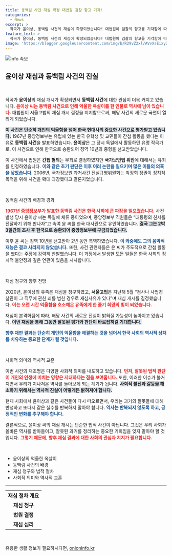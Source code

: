 ```yaml
---
title: 동백림 사건 재심 확정 대법원 검찰 항고 기각!
categories:
  - News
excerpt: >
  작곡가 윤이상, 동백림 사건의 재심이 확정되었습니다! 대법원이 검찰의 항고를 기각함에 따라 그동안 억울한 옥살이를 해온 윤이상 씨의 새로운 진실이 밝혀질지 주목받고 있습니다.
feature_text: >
  작곡가 윤이상, 동백림 사건의 재심이 확정되었습니다! 대법원이 검찰의 항고를 기각함에 따라 그동안 억울한 옥살이를 해온 윤이상 씨의 새로운 진실이 밝혀질지 주목받고 있습니다.
image: 'https://blogger.googleusercontent.com/img/b/R29vZ2xl/AVvXsEixyZcFfHzMRdzZMjFBmAUKJYCLCGyLL1o632UiGVXcaFdKo_bkvkuCioo0uUKlGfBVcT3P84aROyZIXSBEx3Aw5nCQ3pTgDom1WDC4m8eifvWiAmWEEVb4x6G_l8C0QH225ldMjyaFvpxGEBGNO37VmDTDMHGhJPq73UglMfDca1-0aw/s1600/blogspot.png'
---
```


<p><img src="https://blogger.googleusercontent.com/img/b/R29vZ2xl/AVvXsEixyZcFfHzMRdzZMjFBmAUKJYCLCGyLL1o632UiGVXcaFdKo_bkvkuCioo0uUKlGfBVcT3P84aROyZIXSBEx3Aw5nCQ3pTgDom1WDC4m8eifvWiAmWEEVb4x6G_l8C0QH225ldMjyaFvpxGEBGNO37VmDTDMHGhJPq73UglMfDca1-0aw/s1600/blogspot.png" alt="info 속보" /></p>

<h2 data-ke-size="size26">윤이상 재심과 동백림 사건의 진실</h2>

<p data-ke-size="size16">&nbsp;</p>

<p>작곡가 <strong>윤이상</strong>의 재심 개시가 확정되면서 <strong>동백림 사건</strong>에 대한 관심이 더욱 커지고 있습니다. <b><span style="color: #ee2323;">윤이상 씨는 동백림 사건으로 인해 억울한 옥살이를 한 인물로 역사에 남아 있습니다.</span></b> 대법원이 서울고법의 재심 개시 결정을 지지함으로써, 해당 사건의 새로운 국면이 열리게 되었습니다. </p>

<p><b><span style="background-color: #21538527;">이 사건은 단순히 개인의 억울함을 넘어 한국 현대사의 중요한 사건으로 평가받고 있습니다.</span></b> 1967년 중앙정보부는 유럽에 있는 한국 유학생 및 교민들이 간첩 활동을 했다는 이유로 <strong>동백림 사건</strong>을 발표하였습니다. <strong>윤이상</strong>은 그 당시 독일에서 활동하던 유명 작곡가로, 이 사건으로 인해 한국으로 송환되어 징역 10년의 중형을 선고받았습니다. </p>

<p>이 사건에서 법원은 <strong>간첩 혐의</strong>는 무죄로 결정하였지만 <strong>국가보안법 위반</strong>에 대해서는 유죄를 인정하였습니다. <b><span style="color: #1a5490;">이와 같은 초기 판단은 이후 여러 논란을 일으키며 많은 이들의 의혹을 낳았습니다.</span></b> 2006년, 국가정보원 과거사건 진실규명위원회는 박정희 정권이 정치적 목적을 위해 사건을 확대·과장했다고 결론지었습니다. </p>

<p data-ke-size="size16">&nbsp;</p>

<p>동백림 사건의 배경과 경과</p>

<p><b><span style="color: #ee2323;">1967년 중앙정보부가 발표한 동백림 사건은 한국 사회에 큰 파장을 일으켰습니다.</span></b> 사건 발생 당시 윤이상 씨는 독일에 체류 중이었으며, 중앙정보부 직원들은 “대통령의 친서를 전달하기 위해 만나자”고 속여 윤 씨를 한국 대사관으로 유인하였습니다. <b><span style="background-color: #21538527;">결국 그는 2박 3일간의 조사 후 한국으로 송환되어 중앙정보부에 구금되었습니다.</span></b> </p>

<p>이후 윤 씨는 징역 10년을 선고받아 2년 동안 복역하였습니다. <b><span style="color: #1a5490;">이 와중에도 그의 음악적 재능은 결코 사라지지 않았습니다.</span></b> 또한, 사건 관련자들은 윤 씨가 주도적으로 간첩 활동을 했다는 주장에 강력히 반발했습니다. 이 과정에서 발생한 모든 일들은 한국 사회의 정치적 불안정과 깊은 연관이 있음을 시사합니다. </p>

<p data-ke-size="size16">&nbsp;</p>

<p>재심 청구와 향후 전망</p>

<p>2020년, 윤이상의 유족은 재심을 청구하였고, <strong>서울고법</strong>은 지난해 5월 “검사나 사법경찰관이 그 직무에 관한 죄를 범한 경우로 재심사유가 있다”며 재심 개시를 결정했습니다. <b><span style="color: #ee2323;">이는 오랜 시간 억울함을 호소해온 유족에게 한 줄기 희망의 빛이 되었습니다.</span></b> </p>

<p>재심이 본격화됨에 따라, 해당 사건의 새로운 진실이 밝혀질 가능성이 높아지고 있습니다. <b><span style="background-color: #21538527;">이번 재심을 통해 그동안 잘못된 평가와 판단이 바로잡히길 기대합니다.</span></b> </p>

<p><b><span style="color: #1a5490;">향후 재판 결과는 단순히 개인의 억울함을 해결하는 것을 넘어서 한국 사회의 역사적 상처를 치유하는 중요한 단계가 될 것입니다.</span></b> </p>

<p data-ke-size="size16">&nbsp;</p>

<p>사회적 의미와 역사적 교훈</p>

<p>이번 사건의 재조명은 다양한 사회적 의미를 내포하고 있습니다. <b><span style="color: #ee2323;">먼저, 잘못된 법적 판단이 개인의 인생에 미치는 영향은 지대하다는 점을 보여줍니다.</span></b> 또한, 이러한 이슈가 불거지면서 우리가 지나쳐온 역사를 돌아보게 되는 계기가 됩니다. <b><span style="background-color: #21538527;">사회적 불신과 갈등을 해소하기 위해서는 역사적 진실이 어떻게든 밝혀져야 합니다.</span></b> </p>

<p>현재 사회에서 윤이상과 같은 사건들이 다시 떠오르면서, 우리는 과거의 잘못들에 대해 반성하고 또다시 같은 실수를 반복하지 말아야 합니다. <b><span style="color: #1a5490;">역사는 반복되지 않도록 하고, 긍정적인 변화를 추구해야 합니다.</span></b> </p>

<p>결론적으로, 윤이상 씨의 재심 개시는 단순한 법적 사건이 아닙니다. 그것은 우리 사회가 올바른 역사를 받아들이고, 잘못된 과거를 정리하는 중요한 기회임을 잊지 말아야 할 것입니다. <b><span style="color: #ee2323;">그렇기 때문에, 향후 재심 결과에 대한 사회의 관심과 지지가 필요합니다.</span></b></p>

<p data-ke-size="size16">&nbsp;</p>

<ul>
    <li>윤이상의 억울한 옥살이</li>
    <li>동백림 사건의 배경</li>
    <li>재심 청구와 법적 절차</li>
    <li>사회적 의미와 역사적 교훈</li>
</ul>

<hr>

<table style="width: 100%">
    <tr>
        <td style="text-align: center; height: 17px;"><b>재심 절차 개요</b></td>
    </tr>
    <tr>
        <td style="text-align: center; height: 17px;"><b>재심 청구</b></td>
    </tr>
    <tr>
        <td style="text-align: center; height: 17px;"><b>법원 결정</b></td>
    </tr>
    <tr>
        <td style="text-align: center; height: 17px;"><b>재심 심리</b></td>
    </tr>
</table>

<p data-ke-size="size16">&nbsp;</p>
유용한 생활 정보가 필요하시다면, <a href="https://onioninfo.kr" rel="dofollow">onioninfo.kr</a>


